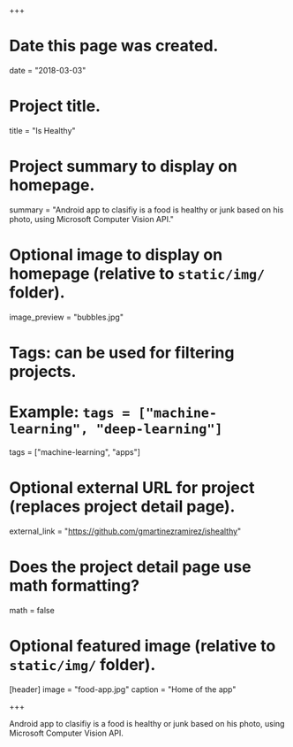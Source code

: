 +++
# Date this page was created.
date = "2018-03-03"

# Project title.
title = "Is Healthy"

# Project summary to display on homepage.
summary = "Android app to clasifiy is a food is healthy or junk based on his photo, using Microsoft Computer Vision API."

# Optional image to display on homepage (relative to `static/img/` folder).
image_preview = "bubbles.jpg"

# Tags: can be used for filtering projects.
# Example: `tags = ["machine-learning", "deep-learning"]`
tags = ["machine-learning", "apps"]

# Optional external URL for project (replaces project detail page).
external_link = "https://github.com/gmartinezramirez/ishealthy"

# Does the project detail page use math formatting?
math = false

# Optional featured image (relative to `static/img/` folder).
[header]
image = "food-app.jpg"
caption = "Home of the app"

+++

Android app to clasifiy is a food is healthy or junk based on his photo, using Microsoft Computer Vision API.